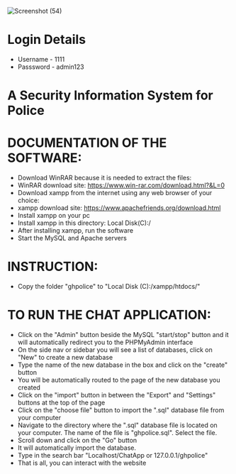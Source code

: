![Screenshot (54)](https://user-images.githubusercontent.com/33707645/213895098-6881d8d9-456c-4286-a9a4-deb7e278e225.png)

# Login Details
- Username - 1111
- Passsword - admin123

# A Security Information System for Police

# DOCUMENTATION OF THE SOFTWARE:
- Download WinRAR because it is needed to extract the files: 
- WinRAR download site: https://www.win-rar.com/download.html?&L=0 
- Download xampp from the internet using any web browser of your choice:
- xampp download site: https://www.apachefriends.org/download.html
- Install xampp on your pc
- Install xampp in this directory: Local Disk(C):/
- After installing xampp, run the software
- Start the MySQL and Apache servers

# INSTRUCTION:
- Copy the folder "ghpolice" to "Local Disk (C):/xampp/htdocs/"

# TO RUN THE CHAT APPLICATION:
- Click on the "Admin" button beside the MySQL "start/stop" button and it will automatically redirect you to the PHPMyAdmin interface 
- On the side nav or sidebar you will see a list of databases, click on "New" to create a new database 
- Type the name of the new database in the box and click on the "create" button 
- You will be automatically routed to the page of the new database you created 
- Click on the "import" button in between the "Export" and "Settings" buttons at the top of the page 
- Click on the "choose file" button to import the ".sql" database file from your computer
- Navigate to the directory where the ".sql" database file is located on your computer. The name of the file is "ghpolice.sql". Select the file.
- Scroll down and click on the "Go" button
- It will automatically import the database.
- Type in the search bar "Localhost/ChatApp or 127.0.0.1/ghpolice"
- That is all, you can interact with the website
